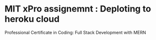# MIT xPro assignemnt : Deploting to heroku cloud


Professional Certificate in Coding: Full Stack Development with MERN
